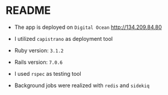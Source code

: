 # README

* The app is deployed on `Digital Ocean`
http://134.209.84.80

* I utilized `capistrano` as deployment tool

* Ruby version: `3.1.2`

* Rails version: `7.0.6`

* I used `rspec` as testing tool

* Background jobs were realized with `redis` and `sidekiq`
